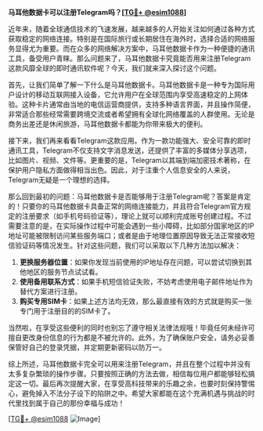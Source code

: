**马耳他数据卡可以注册Telegram吗？[[TG💪+ @esim1088](https://t.me/s/esim1088)]**

近年来，随着全球通信技术的飞速发展，越来越多的人开始关注如何通过各种方式获取稳定的网络连接。特别是在国际旅行或长期居住在海外时，选择合适的网络服务显得尤为重要。而在众多的网络解决方案中，马耳他数据卡作为一种便捷的通讯工具，备受用户青睐。那么问题来了，马耳他数据卡究竟能否用来注册Telegram这款风靡全球的即时通讯软件呢？今天，我们就来深入探讨这个问题。

首先，让我们简单了解一下什么是马耳他数据卡。马耳他数据卡是一种专为国际用户设计的移动互联网接入设备，它允许用户在全球范围内享受高速稳定的上网体验。这种卡片通常由当地的电信运营商提供，支持多种语言界面，并且操作简便，非常适合那些经常需要跨境交流或者希望拥有全球化网络覆盖的人群使用。无论是商务出差还是休闲旅游，马耳他数据卡都能为你带来极大的便利。

接下来，我们再来看看Telegram这款应用。作为一款功能强大、安全可靠的即时通讯工具，Telegram不仅支持文字消息发送，还提供了丰富的多媒体分享选项，比如图片、视频、文件等。更重要的是，Telegram以其端到端加密技术著称，在保护用户隐私方面做得相当出色。因此，对于注重个人信息安全的人来说，Telegram无疑是一个理想的选择。

那么回到最初的问题：马耳他数据卡是否能够用于注册Telegram呢？答案是肯定的！只要你的马耳他数据卡具备正常的网络连接能力，并且符合Telegram官方规定的注册要求（如手机号码验证等），理论上就可以顺利完成账号创建过程。不过需要注意的是，在实际操作过程中可能会遇到一些小障碍，比如部分国家地区的IP地址可能被限制访问某些服务端口；或者是由于地理位置原因导致无法正常接收短信验证码等情况发生。针对这些问题，我们可以采取以下几种方法加以解决：

1. **更换服务器位置**：如果你发现当前使用的IP地址存在问题，可以尝试切换到其他地区的服务节点试试看。
2. **使用备用联系方式**：如果手机短信验证失败，不妨考虑使用电子邮件地址作为替代方案进行注册。
3. **购买专用SIM卡**：如果上述方法均无效，那么最直接有效的方式就是购买一张专门用于注册目的的SIM卡了。

当然啦，在享受这些便利的同时也别忘了遵守相关法律法规哦！毕竟任何未经许可擅自更改身份信息的行为都是不被允许的。此外，为了确保账户安全，请务必妥善保管好自己的登录凭据，并定期更新密码以防万一。

综上所述，马耳他数据卡完全可以用来注册Telegram，并且在整个过程中并没有太多复杂繁琐的操作步骤。只要按照正确的方法去做，相信每位用户都能够轻松搞定这一切。最后再次提醒大家，在享受高科技带来的乐趣之余，也要时刻保持警惕心，避免掉入不法分子设下的陷阱之中。希望大家都能在这个充满机遇与挑战的时代里找到属于自己的那份幸福与成功！

[[TG💪+ @esim1088](https://t.me/s/esim1088) ![Image](https://i.postimg.cc/4NQfJmqS/Snipaste-2025-05-13-00-14-12.png)]